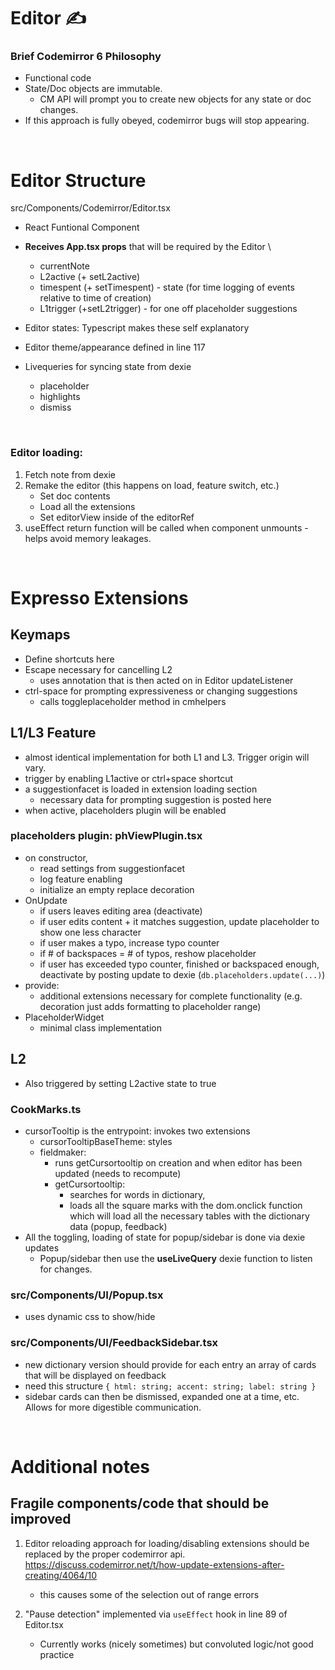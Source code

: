 # Editor ✍️

### Brief Codemirror 6 Philosophy

- Functional code
- State/Doc objects are immutable.
  - CM API will prompt you to create new objects for any state or doc changes.
- If this approach is fully obeyed, codemirror bugs will stop appearing.

<br>

# Editor Structure

src/Components/Codemirror/Editor.tsx

- React Funtional Component
- **Receives App.tsx props** that will be required by the Editor \

  - currentNote
  - L2active (+ setL2active)
  - timespent (+ setTimespent) - state (for time logging of events relative to time of creation)
  - L1trigger (+setL2trigger) - for one off placeholder suggestions

- Editor states: Typescript makes these self explanatory
- Editor theme/appearance defined in line 117
- Livequeries for syncing state from dexie
  - placeholder
  - highlights
  - dismiss

<br>

### Editor loading:

1. Fetch note from dexie
2. Remake the editor (this happens on load, feature switch, etc.)
   - Set doc contents
   - Load all the extensions
   - Set editorView inside of the editorRef
3. useEffect return function will be called when component unmounts - helps avoid memory leakages.

<br>

# Expresso Extensions

## Keymaps

- Define shortcuts here
- Escape necessary for cancelling L2
  - uses annotation that is then acted on in Editor updateListener
- ctrl-space for prompting expressiveness or changing suggestions
  - calls toggleplaceholder method in cmhelpers

## L1/L3 Feature

- almost identical implementation for both L1 and L3. Trigger origin will vary.
- trigger by enabling L1active or ctrl+space shortcut
- a suggestionfacet is loaded in extension loading section
  - necessary data for prompting suggestion is posted here
- when active, placeholders plugin will be enabled

### placeholders plugin: phViewPlugin.tsx

- on constructor,
  - read settings from suggestionfacet
  - log feature enabling
  - initialize an empty replace decoration
- OnUpdate
  - if users leaves editing area (deactivate)
  - if user edits content + it matches suggestion, update placeholder to show one less character
  - if user makes a typo, increase typo counter
  - if # of backspaces = # of typos, reshow placeholder
  - if user has exceeded typo counter, finished or backspaced enough, deactivate by posting update to dexie (`db.placeholders.update(...)`)
- provide:
  - additional extensions necessary for complete functionality (e.g. decoration just adds formatting to placeholder range)
- PlaceholderWidget
  - minimal class implementation

## L2

- Also triggered by setting L2active state to true

### CookMarks.ts

- cursorTooltip is the entrypoint: invokes two extensions
  - cursorTooltipBaseTheme: styles
  - fieldmaker:
    - runs getCursortooltip on creation and when editor has been updated (needs to recompute)
    - getCursortooltip:
      - searches for words in dictionary,
      - loads all the square marks with the dom.onclick function which will load all the necessary tables with the dictionary data (popup, feedback)
- All the toggling, loading of state for popup/sidebar is done via dexie updates
  - Popup/sidebar then use the **useLiveQuery** dexie function to listen for changes.

### src/Components/UI/Popup.tsx

- uses dynamic css to show/hide

### src/Components/UI/FeedbackSidebar.tsx

- new dictionary version should provide for each entry an array of cards that will be displayed on feedback
- need this structure `{ html: string; accent: string; label: string }`
- sidebar cards can then be dismissed, expanded one at a time, etc. Allows for more digestible communication.

<br>

# Additional notes

## Fragile components/code that should be improved

1. Editor reloading approach for loading/disabling extensions should be replaced by the proper codemirror api. https://discuss.codemirror.net/t/how-update-extensions-after-creating/4064/10

   - this causes some of the selection out of range errors

2. "Pause detection" implemented via `useEffect` hook in line 89 of Editor.tsx
   - Currently works (nicely sometimes) but convoluted logic/not good practice
